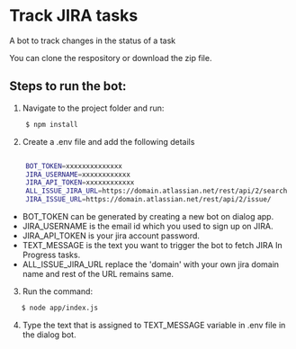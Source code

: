 
# Track JIRA tasks

A bot to track changes in the status of a task

You can clone the respository or download the zip file.

## Steps to run the bot:

1. Navigate to the project folder and run:
```sh
    $ npm install
```
2. Create a .env file and add the following details

```sh

    BOT_TOKEN=xxxxxxxxxxxxxx
    JIRA_USERNAME=xxxxxxxxxxxx
    JIRA_API_TOKEN=xxxxxxxxxxxx
    ALL_ISSUE_JIRA_URL=https://domain.atlassian.net/rest/api/2/search
    JIRA_ISSUE_URL=https://domain.atlassian.net/rest/api/2/issue/    

```

- BOT_TOKEN can be generated by creating a new bot on dialog app.
- JIRA_USERNAME is the email id which you used to sign up on JIRA.
- JIRA_API_TOKEN is your jira account password.
- TEXT_MESSAGE is the text you want to trigger the bot to fetch JIRA In Progress tasks.
- ALL_ISSUE_JIRA_URL  replace the 'domain' with your own jira domain name and rest of the URL remains same.

3. Run the command:
```sh
   $ node app/index.js
```
4. Type the text that is assigned to TEXT_MESSAGE variable in .env file in the dialog bot.
